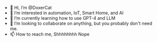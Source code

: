 - 👋 Hi, I’m @DoxerCat
- 👀 I’m interested in automation, IoT, Smart Home, and AI
- 🌱 I’m currently learning how to use GPT-4 and LLM
- 💞️ I’m looking to collaborate on anything, but you probably don't need me.
- 📫 How to reach me, Shhhhhhhh Nope

<!---
DoxerCat/DoxerCat is a ✨ special ✨ repository because its `README.md` (this file) appears on your GitHub profile.
You can click the Preview link to take a look at your changes.
--->
